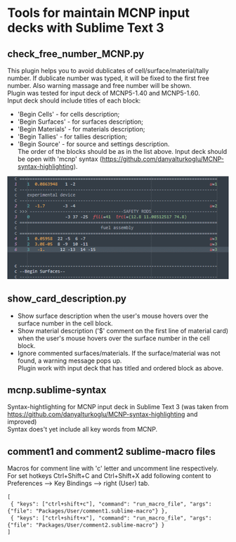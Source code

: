 # Tools for maintain MCNP input decks with Sublime Text 3

## check_free_number_MCNP.py 
  This plugin helps you to avoid dublicates of
cell/surface/material/tally number. If dublicate number was typed, it
will be fixed to the first free number. Also warning massage and free
number will be shown.  
  Plugin was tested for input deck of MCNP5-1.40 and MCNP5-1.60.  
Input deck should include titles of each block:
- 'Begin Cells' - for cells description;
- 'Begin Surfaces' - for surfaces description;
- 'Begin Materials' - for materials description;
- 'Begin Tallies' - for tallies description;
- 'Begin Source' - for source and settings description.  
  The order of the blocks should be as in the list above.
  Input deck should be open with 'mcnp' syntax
(https://github.com/danyalturkoglu/MCNP-syntax-highlighting). 

![](demonstration/gif/check_cell_number_demo.gif)

## show_card_description.py
- Show surface description when the user's mouse hovers over the surface
number in the cell block.
- Show material description ('$' comment on the first line of material card)
when the user's mouse hovers over the surface number in the cell block. 
- Ignore commented surfaces/materials. If the surface/material was not found, 
a warning message pops up.  
  Plugin work with input deck that has titled and ordered block as above.

## mcnp.sublime-syntax
  Syntax-hightlighting for MCNP input deck in Sublime Text 3
(was taken from https://github.com/danyalturkoglu/MCNP-syntax-highlighting
and improved)  
  Syntax does't yet include all key words from MCNP.

## comment1 and comment2 sublime-macro files
  Macros for comment line with 'c' letter and uncomment line respectively.
  For set hotkeys Ctrl+Shift+C and Ctrl+Shift+X add following content to Preferences --> Key Bindings --> right (User) tab.
  ```
  [
   { "keys": ["ctrl+shift+c"], "command": "run_macro_file", "args": {"file": "Packages/User/comment1.sublime-macro"} },
   { "keys": ["ctrl+shift+x"], "command": "run_macro_file", "args": {"file": "Packages/User/comment2.sublime-macro"} }
  ]
  ```
 

